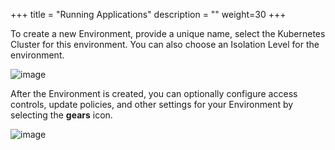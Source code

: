 +++
title = "Running Applications"
description = ""
weight=30
+++

To create a new Environment, provide a unique name, select the
Kubernetes Cluster for this environment. You can also choose an
Isolation Level for the environment.

![image](/images/environments-create.png)

After the Environment is created, you can optionally configure access
controls, update policies, and other settings for your Environment by
selecting the **gears** icon.

![image](/images/environments-setup.png)


